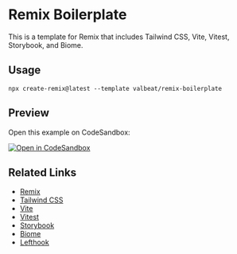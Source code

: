 # Remix Boilerplate

This is a template for Remix that includes Tailwind CSS, Vite, Vitest, Storybook, and Biome.

## Usage

```
npx create-remix@latest --template valbeat/remix-boilerplate
```

## Preview

Open this example on CodeSandbox:

[![Open in CodeSandbox](https://codesandbox.io/static/img/play-codesandbox.svg)](https://codesandbox.io/p/github/valbeat/remix-boilerplate/)

## Related Links

- [Remix](https://remix.run)
- [Tailwind CSS](https://tailwindcss.com)
- [Vite](https://vitejs.dev)
- [Vitest](https://vitest.dev/)
- [Storybook](https://storybook.js.org)
- [Biome](https://biomejs.dev/)
- [Lefthook](https://github.com/evilmartians/lefthook)
